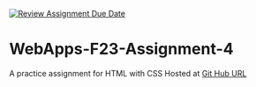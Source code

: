 [![Review Assignment Due Date](https://classroom.github.com/assets/deadline-readme-button-24ddc0f5d75046c5622901739e7c5dd533143b0c8e959d652212380cedb1ea36.svg)](https://classroom.github.com/a/4tKarLeg)
# WebApps-F23-Assignment-4
A practice assignment for HTML with CSS
Hosted at [Git Hub URL](https://44-563-webapps-f23.github.io/44563-webapps-f23-assignment4-hemanth-ml/playpart.html)
